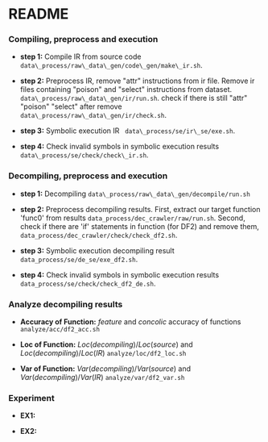 # README


### Compiling, preprocess and execution

- **step 1:** Compile IR from source code ` data\_process/raw\_data\_gen/code\_gen/make\_ir.sh`.

- **step 2:** Preprocess IR, remove "attr" instructions from ir file. Remove ir files containing "poison" and "select" instructions from dataset. ` data\_process/raw\_data\_gen/ir/run.sh`. check if there is still "attr" "poison" "select" after remove ` data\_process/raw\_data\_gen/ir/check.sh`.

- **step 3:** Symbolic execution IR ` data\_process/se/ir\_se/exe.sh`.

- **step 4:** Check invalid symbols in symbolic execution results ` data\_process/se/check/check\_ir.sh`.

### Decompiling, preprocess and execution

- **step 1:** Decompiling `data\_process/raw\_data\_gen/decompile/run.sh`

- **step 2:** Preprocess decompiling results. First, extract our target function 'func0' from results `data_process/dec_crawler/raw/run.sh`. Second, check if there are 'if' statements in function (for DF2) and remove them, `data_process/dec_crawler/check/check_df2.sh`.

- **step 3:** Symbolic execution decompiling result `data_process/se/de_se/exe_df2.sh`.

- **step 4:** Check invalid symbols in symbolic execution results `data_process/se/check/check_df2_de.sh`.

### Analyze decompiling results

- **Accuracy of Function:** *feature* and *concolic* accuracy of functions `analyze/acc/df2_acc.sh`

- **Loc of Function:** $Loc(decompiling) / Loc(source)$ and $Loc(decompiling) / Loc(IR)$ `analyze/loc/df2_loc.sh`

- **Var of Function:** $Var(decompiling) / Var(source)$ and $Var(decompiling) / Var(IR)$ `analyze/var/df2_var.sh`

### Experiment

- **EX1:**

- **EX2:**

